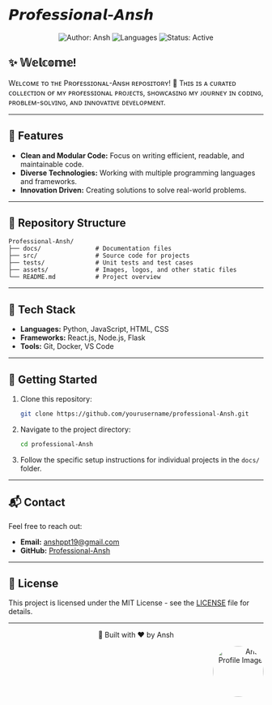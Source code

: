 # 𝙋𝙧𝙤𝙛𝙚𝙨𝙨𝙞𝙤𝙣𝙖𝙡-𝘼𝙣𝙨𝙝

<p align="center">
  <img src="https://img.shields.io/badge/Author-Ansh%20Professional-brightgreen" alt="Author: Ansh">
  <img src="https://img.shields.io/badge/Language-Multiple-blue" alt="Languages">
  <img src="https://img.shields.io/badge/Status-Active-success" alt="Status: Active">
</p>

## ✨ 𝕎𝕖𝕝𝕔𝕠𝕞𝕖!
Wᴇʟᴄᴏᴍᴇ ᴛᴏ ᴛʜᴇ Pʀᴏғᴇssɪᴏɴᴀʟ-Aɴsʜ ʀᴇᴘᴏsɪᴛᴏʀʏ! 🚀 Tʜɪs ɪs ᴀ ᴄᴜʀᴀᴛᴇᴅ ᴄᴏʟʟᴇᴄᴛɪᴏɴ ᴏғ ᴍʏ ᴘʀᴏғᴇssɪᴏɴᴀʟ ᴘʀᴏᴊᴇᴄᴛs, sʜᴏᴡᴄᴀsɪɴɢ ᴍʏ ᴊᴏᴜʀɴᴇʏ ɪɴ ᴄᴏᴅɪɴɢ, ᴘʀᴏʙʟᴇᴍ-sᴏʟᴠɪɴɢ, ᴀɴᴅ ɪɴɴᴏᴠᴀᴛɪᴠᴇ ᴅᴇᴠᴇʟᴏᴘᴍᴇɴᴛ.

---

## 🌟 Features
- **Clean and Modular Code:** Focus on writing efficient, readable, and maintainable code.
- **Diverse Technologies:** Working with multiple programming languages and frameworks.
- **Innovation Driven:** Creating solutions to solve real-world problems.

---

## 📁 Repository Structure
```
Professional-Ansh/
├── docs/               # Documentation files
├── src/                # Source code for projects
├── tests/              # Unit tests and test cases
├── assets/             # Images, logos, and other static files
└── README.md           # Project overview
```

---

## 🔧 Tech Stack
- **Languages:** Python, JavaScript, HTML, CSS
- **Frameworks:** React.js, Node.js, Flask
- **Tools:** Git, Docker, VS Code

---

## 🚀 Getting Started
1. Clone this repository:
   ```bash
   git clone https://github.com/yourusername/professional-Ansh.git
   ```
2. Navigate to the project directory:
   ```bash
   cd professional-Ansh
   ```
3. Follow the specific setup instructions for individual projects in the `docs/` folder.

---

## 📬 Contact
Feel free to reach out:
- **Email:** anshppt19@gmail.com
- **GitHub:** [Professional-Ansh](https://github.com/anshu908/professional-Ansh)

---

## 📜 License
This project is licensed under the MIT License - see the [LICENSE](LICENSE) file for details.

---

<p align="center">
  🚀 Built with ❤️ by Ansh
</p>

<div align="right">
  <img src="https://envs.sh/z7n.jpg" alt="Ansh Profile Image" style="border-radius: 50%; width: 100px;">
</div>
